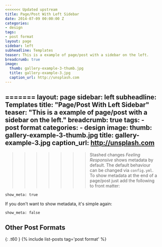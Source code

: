 ```yaml
---
<<<<<<< Updated upstream
title: Page/Post With Left Sidebar
date: 2014-07-09 00:00:00 Z
categories:
- design
tags:
- post format
layout: page
sidebar: left
subheadline: Templates
teaser: This is a example of page/post with a sidebar on the left.
breadcrumb: true
image:
  thumb: gallery-example-3-thumb.jpg
  title: gallery-example-3.jpg
  caption_url: http://unsplash.com
---
```


=======
layout: page
sidebar: left
subheadline: Templates
title:  "Page/Post With Left Sidebar"
teaser: "This is a example of page/post with a sidebar on the left."
breadcrumb: true
tags:
    - post format
categories:
    - design
image:
    thumb: gallery-example-3-thumb.jpg
    title: gallery-example-3.jpg
    caption_url: http://unsplash.com
---
>>>>>>> Stashed changes
*Feeling Responsive* shows metadata by default. The default behaviour can be changed via `config.yml`. To show metadata at the end of a page/post just add the following to front matter:
<!--more-->

~~~
show_meta: true
~~~

If you don't want to show metadata, it's simple again:

~~~
show_meta: false
~~~


## Other Post Formats
{: .t60 }
{% include list-posts tag='post format' %}
